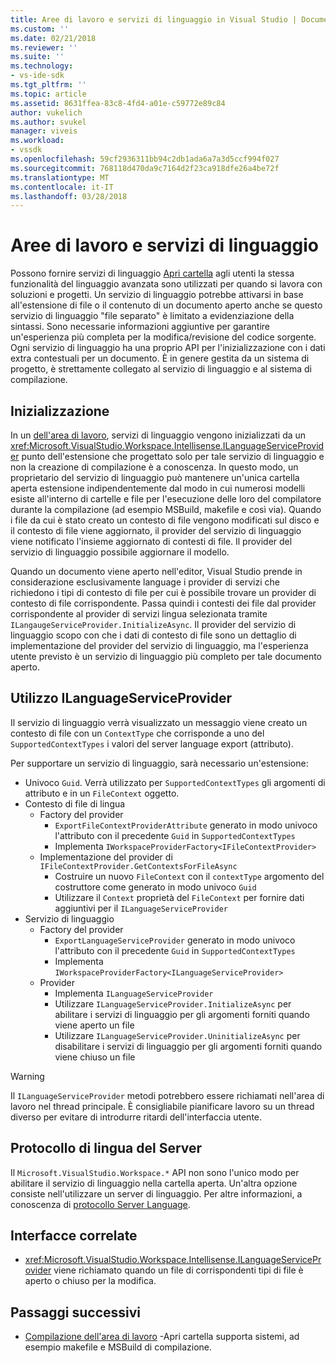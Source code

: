 ```yaml
---
title: Aree di lavoro e servizi di linguaggio in Visual Studio | Documenti Microsoft
ms.custom: ''
ms.date: 02/21/2018
ms.reviewer: ''
ms.suite: ''
ms.technology:
- vs-ide-sdk
ms.tgt_pltfrm: ''
ms.topic: article
ms.assetid: 8631ffea-83c8-4fd4-a01e-c59772e89c84
author: vukelich
ms.author: svukel
manager: viveis
ms.workload:
- vssdk
ms.openlocfilehash: 59cf2936311bb94c2db1ada6a7a3d5ccf994f027
ms.sourcegitcommit: 768118d470da9c7164d2f23ca918dfe26a4be72f
ms.translationtype: MT
ms.contentlocale: it-IT
ms.lasthandoff: 03/28/2018
---
```

# <a name="workspaces-and-language-services"></a>Aree di lavoro e servizi di linguaggio

Possono fornire servizi di linguaggio [Apri cartella](../ide/develop-code-in-visual-studio-without-projects-or-solutions.md) agli utenti la stessa funzionalità del linguaggio avanzata sono utilizzati per quando si lavora con soluzioni e progetti. Un servizio di linguaggio potrebbe attivarsi in base all'estensione di file o il contenuto di un documento aperto anche se questo servizio di linguaggio "file separato" è limitato a evidenziazione della sintassi. Sono necessarie informazioni aggiuntive per garantire un'esperienza più completa per la modifica/revisione del codice sorgente. Ogni servizio di linguaggio ha una proprio API per l'inizializzazione con i dati extra contestuali per un documento. È in genere gestita da un sistema di progetto, è strettamente collegato al servizio di linguaggio e al sistema di compilazione.

## <a name="initialization"></a>Inizializzazione

In un [dell'area di lavoro](workspaces.md), servizi di linguaggio vengono inizializzati da un <xref:Microsoft.VisualStudio.Workspace.Intellisense.ILanguageServiceProvider> punto dell'estensione che progettato solo per tale servizio di linguaggio e non la creazione di compilazione è a conoscenza. In questo modo, un proprietario del servizio di linguaggio può mantenere un'unica cartella aperta estensione indipendentemente dal modo in cui numerosi modelli esiste all'interno di cartelle e file per l'esecuzione delle loro del compilatore durante la compilazione (ad esempio MSBuild, makefile e così via). Quando i file da cui è stato creato un contesto di file vengono modificati sul disco e il contesto di file viene aggiornato, il provider del servizio di linguaggio viene notificato l'insieme aggiornato di contesti di file. Il provider del servizio di linguaggio possibile aggiornare il modello.

Quando un documento viene aperto nell'editor, Visual Studio prende in considerazione esclusivamente language i provider di servizi che richiedono i tipi di contesto di file per cui è possibile trovare un provider di contesto di file corrispondente. Passa quindi i contesti dei file dal provider corrispondente al provider di servizi lingua selezionata tramite `ILangaugeServiceProvider.InitializeAsync`. Il provider del servizio di linguaggio scopo con che i dati di contesto di file sono un dettaglio di implementazione del provider del servizio di linguaggio, ma l'esperienza utente previsto è un servizio di linguaggio più completo per tale documento aperto.

## <a name="using-ilanguageserviceprovider"></a>Utilizzo ILanguageServiceProvider

Il servizio di linguaggio verrà visualizzato un messaggio viene creato un contesto di file con un `ContextType` che corrisponde a uno del `SupportedContextTypes` i valori del server language export (attributo).

Per supportare un servizio di linguaggio, sarà necessario un'estensione:

- Univoco `Guid`. Verrà utilizzato per `SupportedContextTypes` gli argomenti di attributo e in un `FileContext` oggetto.
- Contesto di file di lingua
  - Factory del provider
    - `ExportFileContextProviderAttribute` generato in modo univoco l'attributo con il precedente `Guid` in `SupportedContextTypes`
    - Implementa `IWorkspaceProviderFactory<IFileContextProvider>`
  - Implementazione del provider di `IFileContextProvider.GetContextsForFileAsync`
    - Costruire un nuovo `FileContext` con il `contextType` argomento del costruttore come generato in modo univoco `Guid`
    - Utilizzare il `Context` proprietà del `FileContext` per fornire dati aggiuntivi per il `ILanguageServiceProvider`
- Servizio di linguaggio
  - Factory del provider
    - `ExportLanguageServiceProvider` generato in modo univoco l'attributo con il precedente `Guid` in `SupportedContextTypes`
    - Implementa `IWorkspaceProviderFactory<ILanguageServiceProvider>`
  - Provider
    - Implementa `ILanguageServiceProvider`
    - Utilizzare `ILanguageServiceProvider.InitializeAsync` per abilitare i servizi di linguaggio per gli argomenti forniti quando viene aperto un file
    - Utilizzare `ILanguageServiceProvider.UninitializeAsync` per disabilitare i servizi di linguaggio per gli argomenti forniti quando viene chiuso un file

>[!WARNING]
>Il `ILanguageServiceProvider` metodi potrebbero essere richiamati nell'area di lavoro nel thread principale. È consigliabile pianificare lavoro su un thread diverso per evitare di introdurre ritardi dell'interfaccia utente.

## <a name="language-server-protocol"></a>Protocollo di lingua del Server

Il `Microsoft.VisualStudio.Workspace.*` API non sono l'unico modo per abilitare il servizio di linguaggio nella cartella aperta. Un'altra opzione consiste nell'utilizzare un server di linguaggio. Per altre informazioni, a conoscenza di [protocollo Server Language](language-server-protocol.md).

## <a name="related-interfaces"></a>Interfacce correlate

- <xref:Microsoft.VisualStudio.Workspace.Intellisense.ILanguageServiceProvider> viene richiamato quando un file di corrispondenti tipi di file è aperto o chiuso per la modifica.

## <a name="next-steps"></a>Passaggi successivi

* [Compilazione dell'area di lavoro](workspace-build.md) -Apri cartella supporta sistemi, ad esempio makefile e MSBuild di compilazione. 